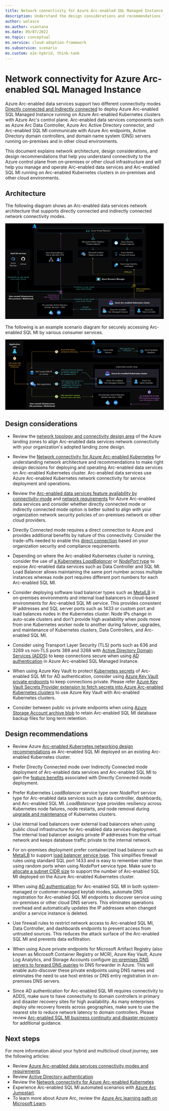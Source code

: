 ```yaml
---
title: Network connectivity for Azure Arc-enabled SQL Managed Instance
description: Understand the design considerations and recommendations for network connectivity in Azure Arc-enabled SQL Managed Instance
author: welasco
ms.author: vsantana
ms.date: 09/07/2022
ms.topic: conceptual
ms.service: cloud-adoption-framework
ms.subservice: scenario
ms.custom: e2e-hybrid, think-tank
---
```


# Network connectivity for Azure Arc-enabled SQL Managed Instance

Azure Arc-enabled data services support two different connectivity modes [Directly connected and Indirectly connected](/azure/azure-arc/data/connectivity) to deploy Azure Arc-enabled SQL Managed Instance running on Azure Arc-enabled Kubernetes clusters with Azure Arc's control plane. Arc-enabled data services components such as Azure Arc Data Controller, Azure Arc Active Directory connector, and Arc-enabled SQL MI communicate with Azure Arc endpoints, Active Directory domain controllers, and domain name system (DNS) servers running on-premises and in other cloud environments.

This document explains network architecture, design considerations, and design recommendations that help you understand connectivity to the Azure control plane from on-premises or other cloud infrastructure and will help you manage and operate Arc-enabled data services and Arc-enabled SQL MI running on Arc-enabled Kubernetes clusters in on-premises and other cloud environments.

## Architecture

The following diagram shows an Arc-enabled data services network architecture that supports directly connected and indirectly connected network connectivity modes.

[![A diagram showing Azure Arc-enabled data services network architecture.](./media/arc-enabled-data-svc-sql-mi-network-connectivity-integrations.png)](./media/arc-enabled-data-svc-sql-mi-network-connectivity-integrations.png#lightbox)

The following is an example scenario diagram for securely accessing Arc-enabled SQL MI by various consumer services.

[![A diagram showing Azure Arc-enabled data services secure access network architecture.](./media/arc-enabled-data-svc-sql-mi-secure-access-network.png)](./media/arc-enabled-data-svc-sql-mi-secure-access-network.png#lightbox)

## Design considerations

- Review the [network topology and connectivity design area](/azure/cloud-adoption-framework/ready/enterprise-scale/network-topology-and-connectivity) of the Azure landing zones to align Arc-enabled data services network connectivity with your organization's adopted landing zone design.

- Review the [Network connectivity for Azure Arc-enabled Kubernetes](/azure/cloud-adoption-framework/scenarios/hybrid/arc-enabled-kubernetes/eslz-arc-kubernetes-network-connectivity) for understanding network architecture and recommendations to make right design decisions for deploying and operating Arc-enabled data services on Arc-enabled Kubernetes cluster. Arc-enabled data services use Azure Arc-enabled Kubernetes network connectivity for service deployment and operations.

- Review the [Arc-enabled data services feature availability by connectivity-mode](/azure/azure-arc/data/connectivity#feature-availability-by-connectivity-mode) and [network requirements](/azure/azure-arc/data/connectivity) for Azure Arc-enabled data services and consider whether directly connected mode or indirectly connected mode option is better suited to align with your organization network security policies of on-premises network or other cloud providers.

- Directly Connected mode requires a direct connection to Azure and provides additional benefits by nature of this connectivity. Consider the trade-offs needed to enable this [direct connection](/azure/azure-arc/data/connectivity#connectivity-modes) based on your organization security and compliance requirements.

- Depending on where the Arc-enabled Kubernetes cluster is running, consider the use of [a Kubernetes _LoadBalancer_](https://kubernetes.io/docs/tasks/access-application-cluster/create-external-load-balancer/) or [_NodePort_ type](https://kubernetes.io/docs/concepts/services-networking/service/#type-nodeport) to expose Arc-enabled data services such as Data Controller and SQL MI. Load Balancer allows maintaining the same port number across multiple instances whereas node port requires different port numbers for each Arc-enabled SQL MI.

- Consider deploying software load balancer types such as [MetalLB](https://metallb.universe.tf/) in on-premises environments and internal load balancers in cloud-based environments for Arc-enabled SQL MI service. This provides consistent IP addresses and SQL server ports such as 1433 or custom port and load balances nodes in the Kubernetes cluster. Node IPs change in auto-scale clusters and don't provide high availability when pods move from one Kubernetes worker node to another during failover, upgrades, and maintenance of Kubernetes clusters, Data Controllers, and Arc-enabled SQL MI.

- Consider using Transport Layer Security (TLS) ports such as 636 and 3269 vs non-TLS ports 389 and 3268 with [Active Directory Domain Services (ADDS)](/windows-server/identity/ad-ds/active-directory-domain-services) to keep connections secure when using [AD authentication](/azure/azure-arc/data/active-directory-introduction) in Azure Arc-enabled SQL Managed Instance.

- When using Azure Key Vault to protect [Kubernetes secrets](/azure/aks/csi-secrets-store-driver) of Arc-enabled SQL MI for AD authentication, consider using [Azure Key Vault private endpoints](/azure/key-vault/general/private-link-service?tabs=portal) to keep connections private. Please refer [Azure Key Vault Secrets Provider extension to fetch secrets into Azure Arc-enabled Kubernetes clusters](/azure/azure-arc/kubernetes/tutorial-akv-secrets-provider) to use Azure Key Vault with Arc-enabled Kubernetes clusters.

- Consider between public vs private endpoints when using [Azure Storage Account archive blob](/azure/storage/blobs/archive-blob?tabs=azure-portal) to retain Arc-enabled SQL MI database backup files for long term retention.

## Design recommendations

- Review Azure [Arc-enabled Kubernetes networking design recommendations](/azure/cloud-adoption-framework/scenarios/hybrid/arc-enabled-kubernetes/eslz-arc-kubernetes-network-connectivity#design-recommendations) as Arc-enabled SQL MI deployed on an existing Arc-enabled Kubernetes cluster.

- Prefer Directly Connected mode over Indirectly Connected mode deployment of Arc-enabled data services and Arc-enabled SQL MI to gain the [feature benefits](/azure/azure-arc/data/connectivity#feature-availability-by-connectivity-mode) associated with Directly Connected mode deployment.

- Prefer Kubernetes _LoadBalancer_ service type over _NodePort_ service type for Arc-enabled data services such as data controller, dashboards, and Arc-enabled SQL MI. _LoadBalancer_ type provides resiliency across Kubernetes node failures, node restarts, and node removal during [upgrade and maintenance](./eslz-arc-datasvc-sqlmi-upgradeability-disciplines.md) of Kubernetes clusters.

- Use internal load balancers over external load balancers when using public cloud infrastructure for Arc-enabled data services deployment. The internal load balancer assigns private IP addresses from the virtual network and keeps database traffic private to the internal network.

- For on-premises deployment prefer containerized load balancer such as [MetalLB](https://metallb.universe.tf/#why) to support [load balancer service type](https://kubernetes.io/docs/tasks/access-application-cluster/create-external-load-balancer/). This simplifies firewall rules using standard SQL port 1433 and is easy to remember rather than using random ports when using _NodePort_ service type. Make sure to [allocate a subnet CIDR size](https://metallb.universe.tf/concepts/#address-allocation) to support the number of Arc-enabled SQL MI deployed on the Azure Arc-enabled Kubernetes cluster.

- When using [AD authentication](/azure/azure-arc/data/active-directory-introduction) for Arc-enabled SQL MI in both system-managed or customer-managed keytab modes, automate DNS registration for Arc-enabled SQL MI endpoints to discover service using on-premises or other cloud DNS servers. This eliminates operations overhead and automatically updates the IP addresses when changed and/or a service instance is deleted.

- Use firewall rules to restrict network access to Arc-enabled SQL MI, Data Controller, and dashboards endpoints to prevent access from untrusted sources. This reduces the attack surface of the Arc-enabled SQL MI and prevents data exfiltration.

- When using Azure private endpoints for Microsoft Artifact Registry (also known as Microsoft Container Registry or MCR), Azure Key Vault, Azure Log Analytics, and Storage Accounts configure [on-premises DNS servers to forward DNS queries](/azure/private-link/private-endpoint-dns#on-premises-workloads-using-a-dns-forwarder) to DNS forwarder in Azure. This will enable auto-discover these private endpoints using DNS names and eliminates the need to use host entries or DNS entry registration in on-premises DNS servers.

- Since AD authentication for Arc-enabled SQL MI requires connectivity to ADDS, make sure to have connectivity to domain controllers in primary and disaster recovery sites for high availability. As many enterprises deploy site recovery forests across geographies, make sure to use the nearest site to reduce network latency to domain controllers. Please review [Arc-enabled SQL MI business continuity and disaster recovery](./eslz-arc-datasvc-sqlmi-bcdr.md) for additional guidance.

## Next steps

For more information about your hybrid and multicloud cloud journey, see the following articles:

- Review [Azure Arc-enabled data services connectivity modes and requirements](/azure/azure-arc/data/connectivity)
- Review [Active Directory authentication](/azure/azure-arc/data/active-directory-introduction)
- Review the [Network connectivity for Azure Arc-enabled Kubernetes](/azure/cloud-adoption-framework/scenarios/hybrid/arc-enabled-kubernetes/eslz-arc-kubernetes-network-connectivity)
- Experience Arc-enabled SQL MI automated scenarios with [Azure Arc Jumpstart](https://azurearcjumpstart.io/azure_arc_jumpstart/azure_arc_data/).
- To learn more about Azure Arc, review the [Azure Arc learning path on Microsoft Learn](/learn/paths/manage-hybrid-infrastructure-with-azure-arc/).
